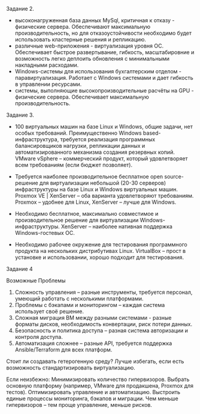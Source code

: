 Задание 2.
- высоконагруженная база данных MySql, критичная к отказу - физические сервера.
Обеспечивают максимальную производительность, но для отказоустойчивости необходимо будет использовать кластерные решения и репликацию.
- различные web-приложения - виртуализация уровня ОС.
Обеспечивает быстрое развертывание, гибкость, масштабировние и возможность легко деплоить обновления с минимальными накладными расходами.
- Windows-системы для использования бухгалтерским отделом - паравиртуализация.
Работает с Windows системами и дает гибкость в управлении ресурсами.
- системы, выполняющие высокопроизводительные расчёты на GPU - физические сервера.
Обеспечивает максимальную производительность.

Задание 3.
- 100 виртуальных машин на базе Linux и Windows, общие задачи, нет особых требований. Преимущественно Windows based-инфраструктура, требуется реализация программных балансировщиков нагрузки, репликации данных и автоматизированного механизма создания резервных копий.
VMware vSphere – коммерческий продукт, который удовлетворяет всем требованиям (если бюджет позволяет).

- Требуется наиболее производительное бесплатное open source-решение для виртуализации небольшой (20-30 серверов) инфраструктуры на базе Linux и Windows виртуальных машин.
Proxmox VE | XenServer – оба варианта удовлетворяют требованиям. Proxmox – удобнее для Linux, XenServer – лучше для Windows.

- Необходимо бесплатное, максимально совместимое и производительное решение для виртуализации Windows-инфраструктуры.
XenServer – наиболее нативная поддержка Windows-гостевых ОС.

- Необходимо рабочее окружение для тестирования программного продукта на нескольких дистрибутивах Linux.
VirtualBox – прост в установке и использовании, хорошо подходит для тестирования.

Задание 4

Возможные Проблемы
1) Сложность управления – разные инструменты, требуется персонал, умеющий работать с несколькими платформами.
2) Проблемы с бэкапами и мониторингом – каждая система использует своё решение.
3) Сложная миграция ВМ между разными системами - разные форматы дисков, необходимость конвертации, риск потери данных.
4) Безопасность и политика доступа – разная система авторизации и контроля доступа.
5) Автоматизация сложнее – разные API, требуется поддержка Ansible/Terraform для всех платформ.

Стоит ли создавать гетерогенную среду?
Лучше избегать, если есть возможность стандартизировать виртуализацию.

Если неизбежно:
Минимизировать количество гипервизоров. Выбрать основную платформу (например, VMware для продакшена, Proxmox для тестов).
Оптимизировать управление и автоматизацию.
Выстроить единые процессы мониторинга, бэкапов и миграции.
Чем меньше гипервизоров – тем проще управление, меньше рисков.